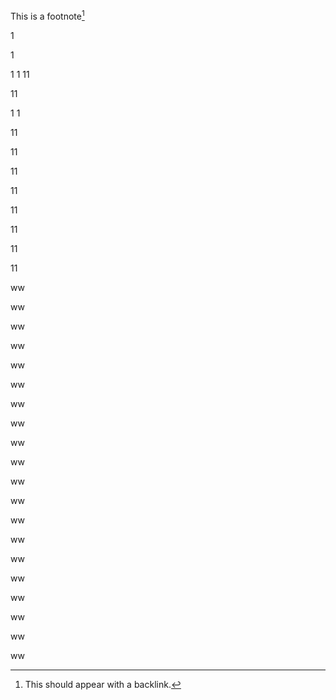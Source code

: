 This is a footnote[^footnote]


1


1

1
1
11



11

1
1

11

11

11

11

11

11

11

11

ww

ww

ww

ww

ww

ww

ww

ww

ww


ww

ww

ww

ww

ww

ww

ww

ww

ww

ww

ww


[^footnote]: This should appear with a backlink.
